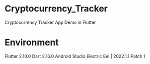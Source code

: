 # Cryptocurrency_Tracker
Cryptocurrency Tracker App Demo in Flutter 

# Environment
Flutter 2.10.0
Dart 2.16.0
Android Studio Electric Eel | 2022.1.1 Patch 1
